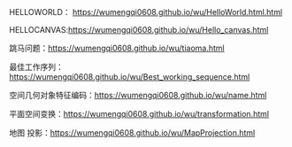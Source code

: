 HELLOWORLD： https://wumengqi0608.github.io/wu/HelloWorld.html.html

HELLOCANVAS:https://wumengqi0608.github.io/wu/Hello_canvas.html

跳马问题：https://wumengqi0608.github.io/wu/tiaoma.html

最佳工作序列：https://wumengqi0608.github.io/wu/Best_working_sequence.html

空间几何对象特征编码：https://wumengqi0608.github.io/wu/name.html

平面空间变换：https://wumengqi0608.github.io/wu/transformation.html

地图 投影：https://wumengqi0608.github.io/wu/MapProjection.html
